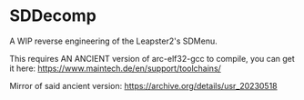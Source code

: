 # SDDecomp
A WIP reverse engineering of the Leapster2's SDMenu.

This requires AN ANCIENT version of arc-elf32-gcc to compile, you can get it here: https://www.maintech.de/en/support/toolchains/

Mirror of said ancient version: https://archive.org/details/usr_20230518
